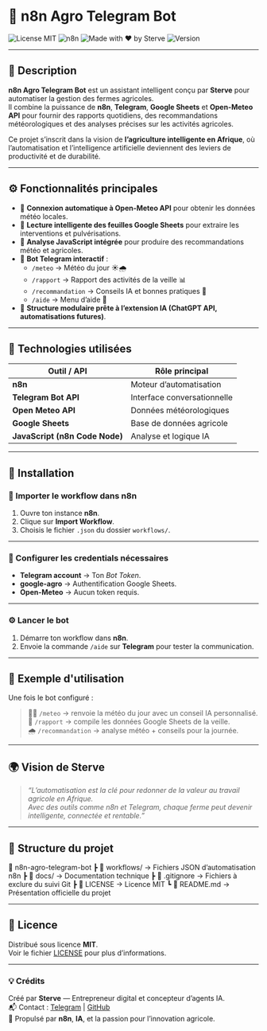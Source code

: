 # 🤖 n8n Agro Telegram Bot

![License MIT](https://img.shields.io/badge/License-MIT-green.svg)
![n8n](https://img.shields.io/badge/Automation-n8n-orange)
![Made with ❤️ by Sterve](https://img.shields.io/badge/Made%20with%20❤️-by%20Sterve-blue)
![Version](https://img.shields.io/badge/Version-v0.1.0-blue.svg)

---

## 🌿 Description

**n8n Agro Telegram Bot** est un assistant intelligent conçu par **Sterve** pour automatiser la gestion des fermes agricoles.  
Il combine la puissance de **n8n**, **Telegram**, **Google Sheets** et **Open-Meteo API** pour fournir des rapports quotidiens, des recommandations météorologiques et des analyses précises sur les activités agricoles.

Ce projet s’inscrit dans la vision de **l’agriculture intelligente en Afrique**, où l’automatisation et l’intelligence artificielle deviennent des leviers de productivité et de durabilité.



---

## ⚙️ Fonctionnalités principales

- 🔄 **Connexion automatique à Open-Meteo API** pour obtenir les données météo locales.  
- 🧾 **Lecture intelligente des feuilles Google Sheets** pour extraire les interventions et pulvérisations.  
- 🤖 **Analyse JavaScript intégrée** pour produire des recommandations météo et agricoles.  
- 💬 **Bot Telegram interactif** :  
  - `/meteo` → Météo du jour ☀️🌧️  
  - `/rapport` → Rapport des activités de la veille 📊  
  - `/recommandation` → Conseils IA et bonnes pratiques 🌿  
  - `/aide` → Menu d’aide 📘  
- 🧱 **Structure modulaire prête à l’extension IA (ChatGPT API, automatisations futures)**.

---

## 🧰 Technologies utilisées

| Outil / API | Rôle principal |
|--------------|----------------|
| **n8n** | Moteur d’automatisation |
| **Telegram Bot API** | Interface conversationnelle |
| **Open Meteo API** | Données météorologiques |
| **Google Sheets** | Base de données agricole |
| **JavaScript (n8n Code Node)** | Analyse et logique IA |

---

## 🚀 Installation

### 🧩 Importer le workflow dans n8n

1. Ouvre ton instance **n8n**.  
2. Clique sur **Import Workflow**.  
3. Choisis le fichier `.json` du dossier `workflows/`.

---

### 🔐 Configurer les credentials nécessaires

- **Telegram account** → Ton *Bot Token*.  
- **google-agro** → Authentification Google Sheets.  
- **Open-Meteo** → Aucun token requis.

---

### ⚙️ Lancer le bot

1. Démarre ton workflow dans **n8n**.  
2. Envoie la commande `/aide` sur **Telegram** pour tester la communication.

---

## 📸 Exemple d'utilisation

Une fois le bot configuré :
> 👩‍🌾 `/meteo` → renvoie la météo du jour avec un conseil IA personnalisé.  
> 🧾 `/rapport` → compile les données Google Sheets de la veille.  
> 🌧️ `/recommandation` → analyse météo + conseils pour la journée.

---

## 🌍 Vision de Sterve

> *“L’automatisation est la clé pour redonner de la valeur au travail agricole en Afrique.  
Avec des outils comme n8n et Telegram, chaque ferme peut devenir intelligente, connectée et rentable.”*

---

## 🧩 Structure du projet


📂 n8n-agro-telegram-bot
┣ 📂 workflows/ → Fichiers JSON d’automatisation n8n
┣ 📂 docs/ → Documentation technique
┣ 📄 .gitignore → Fichiers à exclure du suivi Git
┣ 📄 LICENSE → Licence MIT
┗ 📄 README.md → Présentation officielle du projet

---

## 📜 Licence

Distribué sous licence **MIT**.  
Voir le fichier [LICENSE](./LICENSE) pour plus d’informations.

---

### 💡 Crédits

Créé par **Sterve** — Entrepreneur digital et concepteur d’agents IA.  
📬 Contact : [Telegram](https://t.me/) | [GitHub](https://github.com/sterve9)  
🧠 Propulsé par **n8n**, **IA**, et la passion pour l’innovation agricole.

